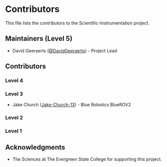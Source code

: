 # Contributors

This file lists the contributors to the Scientific-Instrumentation project.

## Maintainers (Level 5)
* David Geeraerts ([@DavidGeeraerts](https://github.com/DavidGeeraerts)) - Project Lead

## Contributors

### Level 4

  
### Level 3

* Jake Church ([Jake-Church-13](https://github.com/Jake-Church-13)) - Blue Robotics BlueROV2
  
### Level 2

  
### Level 1


## Acknowledgments
* The Sciences at The Evergreen State College for supporting this project.